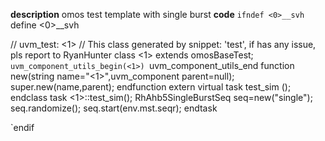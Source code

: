 **description**
omos test template with single burst
**code**
`ifndef <0>__svh
`define <0>__svh

// uvm_test: <1>
// This class generated by snippet: 'test', if has any issue, pls report to RyanHunter
class <1> extends omosBaseTest;
	`uvm_component_utils_begin(<1>)
	`uvm_component_utils_end
	function new(string name="<1>",uvm_component parent=null);
		super.new(name,parent);
	endfunction
	extern virtual task test_sim ();
endclass
task <1>::test_sim();
	RhAhb5SingleBurstSeq seq=new("single");
	seq.randomize();
	seq.start(env.mst.seqr);
endtask

`endif
